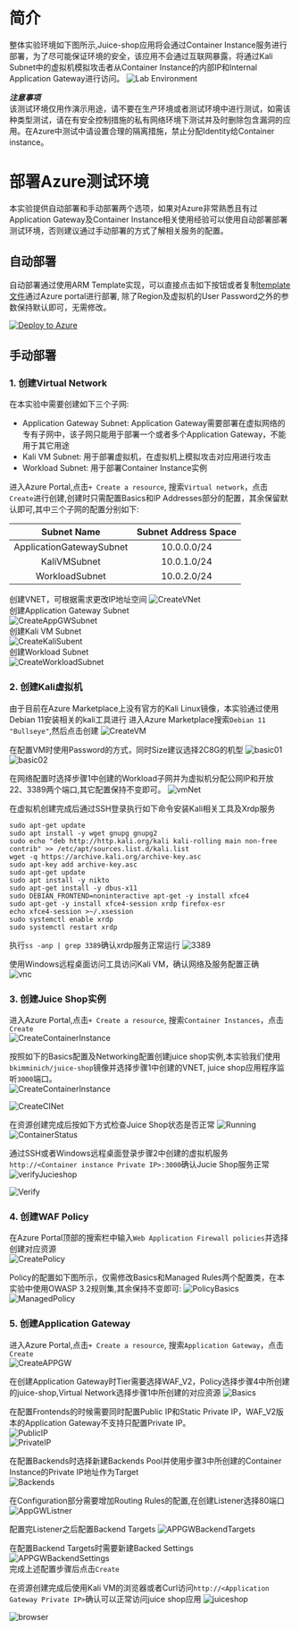 # 简介

整体实验环境如下图所示,Juice-shop应用将会通过Container Instance服务进行部署，为了尽可能保证环境的安全，该应用不会通过互联网暴露，将通过Kali Subnet中的虚拟机模拟攻击者从Container Instance的内部IP和Internal Application Gateway进行访问。
![Lab Environment](./images/WAF-Lab-Environment.png)

***注意事项***   
该测试环境仅用作演示用途，请不要在生产环境或者测试环境中进行测试，如需该种类型测试，请在有安全控制措施的私有网络环境下测试并及时删除包含漏洞的应用。在Azure中测试中请设置合理的隔离措施，禁止分配Identity给Container instance。

# 部署Azure测试环境  
本实验提供自动部署和手动部署两个选项，如果对Azure非常熟悉且有过Application Gateway及Container Instance相关使用经验可以使用自动部署部署测试环境，否则建议通过手动部署的方式了解相关服务的配置。
## 自动部署
自动部署通过使用ARM Template实现，可以直接点击如下按钮或者复制[template文件](https://raw.githubusercontent.com/muismu/Azure-WAF-Lab/main/bicep/main.json)通过Azure portal进行部署, 除了Region及虚拟机的User Password之外的参数保持默认即可，无需修改。  

[![Deploy to Azure](https://aka.ms/deploytoazurebutton)](https://portal.azure.com/#create/Microsoft.Template/uri/https%3A%2F%2Fraw.githubusercontent.com%2Fmuismu%2FAzure-WAF-Lab%2Fmain%2Fbicep%2Fmain.json)
## 手动部署   
### 1. 创建Virtual Network
在本实验中需要创建如下三个子网:    

* Application Gateway Subnet: Application Gateway需要部署在虚拟网络的专有子网中，该子网只能用于部署一个或者多个Application Gateway，不能用于其它用途  
* Kali VM Subnet: 用于部署虚拟机，在虚拟机上模拟攻击对应用进行攻击  
* Workload Subnet: 用于部署Container Instance实例  

进入Azure Portal,点击`+ Create a resource`, 搜索`Virtual network`，点击`Create`进行创建,创建时只需配置Basics和IP Addresses部分的配置，其余保留默认即可,其中三个子网的配置分别如下:   

| Subnet Name              | Subnet Address Space | 
| :-----------------------:| :------------------: |
| ApplicationGatewaySubnet | 10.0.0.0/24 |
| KaliVMSubnet | 10.0.1.0/24 |
| WorkloadSubnet | 10.0.2.0/24 |  

创建VNET，可根据需求更改IP地址空间
![CreateVNet](./images/a-createVNET-basics.png)  
创建Application Gateway Subnet  
![CreateAppGWSubnet](./images/a-CreateApplicationGatewaySubnet.png)  
创建Kali VM Subnet  
![CreateKaliSubent](./images/a-CreateKaliSubnet.png)  
创建Workload Subnet  
![CreateWorkloadSubnet](./images/a.createworkloadSubnet.png)   

### 2. 创建Kali虚拟机
由于目前在Azure Marketplace上没有官方的Kali Linux镜像，本实验通过使用Debian 11安装相关的kali工具进行 
进入Azure Marketplace搜索`Debian 11 "Bullseye"`,然后点击创建 
![CreateVM](./images/a-CreateVM.png)  

在配置VM时使用Password的方式，同时Size建议选择2C8G的机型
![basic01](./images/a-CreateVM-Basics01.png)
![basic02](./images/a-CreateVM-Basics02.png)  

在网络配置时选择步骤1中创建的Workload子网并为虚拟机分配公网IP和开放22、3389两个端口,其它配置保持不变即可。
![vmNet](./images/a-vm-net.png)

在虚拟机创建完成后通过SSH登录执行如下命令安装Kali相关工具及Xrdp服务  
```
sudo apt-get update
sudo apt install -y wget gnupg gnupg2 
sudo echo "deb http://http.kali.org/kali kali-rolling main non-free contrib" >> /etc/apt/sources.list.d/kali.list  
wget -q https://archive.kali.org/archive-key.asc
sudo apt-key add archive-key.asc
sudo apt-get update
sudo apt install -y nikto
sudo apt-get install -y dbus-x11
sudo DEBIAN_FRONTEND=noninteractive apt-get -y install xfce4 
sudo apt-get -y install xfce4-session xrdp firefox-esr
echo xfce4-session >~/.xsession
sudo systemctl enable xrdp
sudo systemctl restart xrdp
```  

执行`ss -anp | grep 3389`确认xrdp服务正常运行 
![3389](./images/a-3389.png)

使用Windows远程桌面访问工具访问Kali VM，确认网络及服务配置正确  
![vnc](./images/vpn.png)  

### 3. 创建Juice Shop实例  
进入Azure Portal,点击`+ Create a resource`, 搜索`Container Instances`，点击`Create`  
![CreateContainerInstance](./images/Create_Container_Instance.png)    

按照如下的Basics配置及Networking配置创建juice shop实例,本实验我们使用`bkimminich/juice-shop`镜像并选择步骤1中创建的VNET, juice shop应用程序监听`3000`端口。  
![CreateContainerInstance](./images/a-createcontainerinstance.png)

![CreateCINet](./images/a-createcontainerinstance-network.png) 

在资源创建完成后按如下方式检查Juice Shop状态是否正常
![Running](./images/a-juiceshopInstance-status.png)
![ContainerStatus](./images/a-juiceshop-status.png)  

通过SSH或者Windows远程桌面登录步骤2中创建的虚拟机服务`http://<Container instance Private IP>:3000`确认Jucie Shop服务正常  
![verifyJucieshop](./images/a-juiceshop-veriry.png) 

![Verify](./images/vnc-check.png)

### 4. 创建WAF Policy
在Azure Portal顶部的搜索栏中输入`Web Application Firewall policies`并选择创建对应资源  
![CreatePolicy](./images/createWAFPolicy.png) 

Policy的配置如下图所示，仅需修改Basics和Managed Rules两个配置类，在本实验中使用OWASP 3.2规则集,其余保持不变即可:
![PolicyBasics](./images/WAF-Policy-Basics.png)
![ManagedPolicy](./images/WAF-Policy-Managed.png)  

### 5. 创建Application Gateway 
进入Azure Portal,点击`+ Create a resource`, 搜索`Application Gateway`，点击`Create`  
![CreateAPPGW](./images/CreateApplicationGateway.png) 

在创建Application Gateway时Tier需要选择WAF_V2，Policy选择步骤4中所创建的juice-shop,Virtual Network选择步骤1中所创建的对应资源
![Basics](./images/ApplicationGateway-basics.png)  

在配置Frontends的时候需要同时配置Public IP和Static Private IP，WAF_V2版本的Application Gateway不支持只配置Private IP。    
![PublicIP](./images/a-appgw-public-ip.png)  
![PrivateIP](./images/a-appgw-private-ip.png)  

在配置Backends时选择新建Backends Pool并使用步骤3中所创建的Container Instance的Private IP地址作为Target  
![Backends](./images/a-private-backendpool.png)  

在Configuration部分需要增加Routing Rules的配置,在创建Listener选择80端口
![AppGWListner](./images/a-private-listener.png) 

配置完Listener之后配置Backend Targets 
![APPGWBackendTargets](./images/a-private-targets.png) 

在配置Backend Targets时需要新建Backed Settings 
![APPGWBackendSettings](./images/a-private-backendsettings.png)  
完成上述配置步骤后点击`Create`    

在资源创建完成后使用Kali VM的浏览器或者Curl访问`http://<Application Gateway Private IP>`确认可以正常访问juice shop应用
![juiceshop](./images/a-private-aapgw-verify.png) 

![browser](./images/a-private-browser-appgw.png)